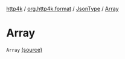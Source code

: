 [http4k](../../index.md) / [org.http4k.format](../index.md) / [JsonType](index.md) / [Array](./-array.md)

# Array

`Array` [(source)](https://github.com/http4k/http4k/blob/master/http4k-core/src/main/kotlin/org/http4k/format/Json.kt#L80)